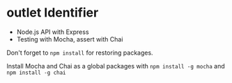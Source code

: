 

# outlet Identifier

* Node.js  API with Express
* Testing with Mocha, assert with Chai

Don't forget to `npm install` for restoring packages. 

Install Mocha and Chai as a global packages with `npm install -g mocha` and `npm install -g chai`
